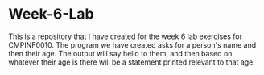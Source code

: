 # Week-6-Lab
This is a repository that I have created for the week 6 lab exercises for CMPINF0010.  The program we have created asks for a person's name and then their age.  The output will say hello to them, and then based on whatever their age is there will be a statement printed relevant to that age.
